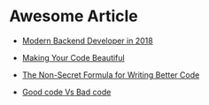 # Awesome Article

- [Modern Backend Developer in 2018](https://medium.com/tech-tajawal/modern-backend-developer-in-2018-6b3f7b5f8b9)

- [Making Your Code Beautiful](https://hackernoon.com/presenting-your-code-beautifully-fdbab9e6fb68)

- [The Non-Secret Formula for Writing Better Code](https://hackernoon.com/the-non-secret-formula-for-writing-better-code-e41d1ff38682)

- [Good code Vs Bad code](https://medium.com/@navdeepsingh_2336/good-code-vs-bad-code-35624b4e91bc)
